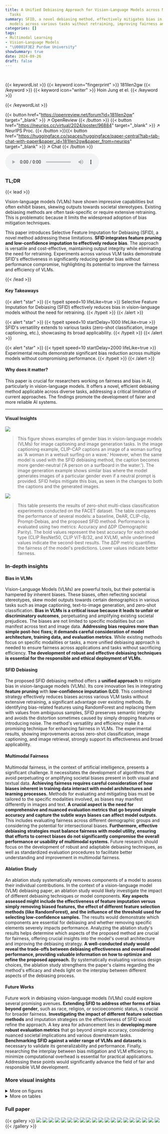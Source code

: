 ```yaml
---
title: A Unified Debiasing Approach for Vision-Language Models across Modalities and
  Tasks
summary: SFID, a novel debiasing method, effectively mitigates bias in vision-language
  models across various tasks without retraining, improving fairness and efficiency.
categories: []
tags:
- Multimodal Learning
- Vision-Language Models
- "\U0001F3E2 Purdue University"
showSummary: true
date: 2024-09-26
draft: false
---
```


<br>

{{< keywordList >}}
{{< keyword icon="fingerprint" >}} 181llen2gw {{< /keyword >}}
{{< keyword icon="writer" >}} Hoin Jung et el. {{< /keyword >}}
 
{{< /keywordList >}}

{{< button href="https://openreview.net/forum?id=181llen2gw" target="_blank" >}}
↗ OpenReview
{{< /button >}}
{{< button href="https://neurips.cc/virtual/2024/poster/96884" target="_blank" >}}
↗ NeurIPS Proc.
{{< /button >}}{{< button href="https://huggingface.co/spaces/huggingface/paper-central?tab=tab-chat-with-paper&paper_id=181llen2gw&paper_from=neurips" target="_blank" >}}
↗ Chat
{{< /button >}}



<audio controls>
    <source src="https://ai-paper-reviewer.com/181llen2gw/podcast.wav" type="audio/wav">
    Your browser does not support the audio element.
</audio>


### TL;DR


{{< lead >}}

Vision-language models (VLMs) have shown impressive capabilities but often exhibit biases, skewing outputs towards societal stereotypes. Existing debiasing methods are often task-specific or require extensive retraining. This is problematic because it limits the widespread adoption of bias mitigation techniques.



This paper introduces Selective Feature Imputation for Debiasing (SFID), a novel method addressing these limitations. **SFID integrates feature pruning and low-confidence imputation to effectively reduce bias**.  The approach is versatile and cost-effective, maintaining output integrity while eliminating the need for retraining.  Experiments across various VLM tasks demonstrate SFID's effectiveness in significantly reducing gender bias without performance compromise, highlighting its potential to improve the fairness and efficiency of VLMs.

{{< /lead >}}


#### Key Takeaways

{{< alert "star" >}}
{{< typeit speed=10 lifeLike=true >}} Selective Feature Imputation for Debiasing (SFID) effectively reduces bias in vision-language models without the need for retraining. {{< /typeit >}}
{{< /alert >}}

{{< alert "star" >}}
{{< typeit speed=10 startDelay=1000 lifeLike=true >}} SFID's versatility extends to various tasks (zero-shot classification, image captioning, etc.), showcasing its broad applicability. {{< /typeit >}}
{{< /alert >}}

{{< alert "star" >}}
{{< typeit speed=10 startDelay=2000 lifeLike=true >}} Experimental results demonstrate significant bias reduction across multiple models without compromising performance. {{< /typeit >}}
{{< /alert >}}

#### Why does it matter?
This paper is crucial for researchers working on fairness and bias in AI, particularly in vision-language models.  It offers a novel, efficient debiasing method applicable across diverse tasks, addressing a critical limitation of current approaches.  The findings promote the development of fairer and more reliable AI systems.

------
#### Visual Insights



![](https://ai-paper-reviewer.com/181llen2gw/figures_1_1.jpg)

> This figure shows examples of gender bias in vision-language models (VLMs) for image captioning and image generation tasks.  In the image captioning example, CLIP-CAP captions an image of a woman surfing as 'A woman in a wetsuit surfing on a wave.'  However, when the same model is used with the SFID debiasing method, the caption becomes more gender-neutral ('A person on a surfboard in the water.'). The image generation example shows similar bias where the model generates images of a particular gender even if a neutral prompt is provided.  SFID helps mitigate this bias, as seen in the changes to both the captions and the generated images.





![](https://ai-paper-reviewer.com/181llen2gw/tables_7_1.jpg)

> This table presents the results of zero-shot multi-class classification experiments conducted on the FACET dataset.  The table compares the performance of several models: a baseline, DeAR, CLIP-clip, Prompt-Debias, and the proposed SFID method.  Performance is evaluated using two metrics: Accuracy and ΔDP (Demographic Parity). The bold values represent the best accuracy for each model type (CLIP ResNet50, CLIP ViT-B/32, and XVLM), while underlined values indicate the second-best results.  The ΔDP metric quantifies the fairness of the model's predictions. Lower values indicate better fairness.





### In-depth insights


#### Bias in VLMs
Vision-Language Models (VLMs) are powerful tools, but their potential is hampered by inherent biases.  These biases, often reflecting societal stereotypes, skew model outputs towards certain demographics in various tasks such as image captioning, text-to-image generation, and zero-shot classification.  **Bias in VLMs is a critical issue because it leads to unfair or discriminatory outcomes**, perpetuating and amplifying existing societal prejudices.  The biases are not limited to specific modalities but can manifest across text and image data.  **Addressing bias requires more than simple post-hoc fixes; it demands careful consideration of model architecture, training data, and evaluation metrics**.  While existing methods focus on specific modalities or tasks, a more unified debiasing approach is needed to ensure fairness across applications and tasks without sacrificing efficiency.  **The development of robust and effective debiasing techniques is essential for the responsible and ethical deployment of VLMs.**

#### SFID Debiasing
The proposed SFID debiasing method offers a **unified approach** to mitigate bias in vision-language models (VLMs).  Its core innovation lies in integrating **feature pruning** with **low-confidence imputation (LCI)**.  This combined strategy effectively reduces biases across various VLM tasks without extensive retraining, a significant advantage over existing methods.  By identifying bias-related features using RandomForest and replacing them with values from ambiguous samples, SFID preserves semantic integrity and avoids the distortion sometimes caused by simply dropping features or introducing noise. The method's versatility and efficiency make it a promising technique for enhancing fairness in VLMs.  The experimental results, showing improvements across zero-shot classification, image captioning, and image retrieval, strongly support its effectiveness and broad applicability.

#### Multimodal Fairness
Multimodal fairness, in the context of artificial intelligence, presents a significant challenge.  It necessitates the development of algorithms that avoid perpetuating or amplifying societal biases present in both visual and textual data.  **Achieving fairness requires careful consideration of how biases inherent in training data interact with model architectures and learning processes.**  Methods for evaluating and mitigating bias must be tailored to the specific modalities involved, as biases may manifest differently in images and text.  **A crucial aspect is the need for comprehensive and nuanced evaluation metrics that go beyond simple accuracy and capture the subtle ways biases can affect model outputs.** This includes evaluating fairness across different demographic groups and considering the potential for intersectional biases.  **Furthermore, effective debiasing strategies must balance fairness with model utility, ensuring that efforts to correct biases do not significantly compromise the overall performance or usability of multimodal systems.**  Future research should focus on the development of robust and adaptable debiasing techniques, as well as standardized evaluation procedures to facilitate better understanding and improvement in multimodal fairness.

#### Ablation Study
An ablation study systematically removes components of a model to assess their individual contributions.  In the context of a vision-language model (VLM) debiasing paper, an ablation study would likely investigate the impact of different debiasing techniques or model components.  **Key aspects assessed might include the effectiveness of feature imputation versus simply removing biased features, the effect of different feature selection methods (like RandomForest), and the influence of the threshold used for selecting low-confidence samples.** The results would demonstrate which components are essential for debiasing and whether removing specific elements severely impacts performance.  Analyzing the ablation study's results helps determine which aspects of the proposed method are crucial for fairness, offering crucial insights into the model's overall architecture and improving the debiasing strategy.  **A well-conducted study would reveal the trade-offs between debiasing effectiveness and overall model performance, providing valuable information on how to optimize and refine the proposed approach.** By systematically evaluating various design choices, the ablation study strengthens the paper's claims regarding the method's efficacy and sheds light on the interplay between different aspects of the debiasing process.

#### Future Works
Future work in debiasing vision-language models (VLMs) could explore several promising avenues. **Extending SFID to address other forms of bias beyond gender**, such as race, religion, or socioeconomic status, is crucial for broader fairness.  **Investigating the impact of different feature selection methods** and imputation strategies on the effectiveness of SFID would refine the approach.  A key area for advancement lies in **developing more robust evaluation metrics** that go beyond simple accuracy, considering nuanced societal implications and various downstream tasks.  **Benchmarking SFID against a wider range of VLMs and datasets** is necessary to validate its generalizability and performance. Finally, researching the interplay between bias mitigation and VLM efficiency to minimize computational overhead is essential for practical applications.  Addressing these points would significantly advance the field of fair and responsible VLM development.


### More visual insights

<details>
<summary>More on figures
</summary>


![](https://ai-paper-reviewer.com/181llen2gw/figures_1_2.jpg)

> This figure shows examples of gender bias in vision-language models (VLMs) and how the proposed Selective Feature Imputation for Debiasing (SFID) method mitigates this bias.  The top row demonstrates how CLIP-CAP (a VLM) tends to associate specific genders with certain activities (surfing and skiing) in image captioning. The bottom row illustrates the same bias in text-to-image generation with CoDi, where a prompt mentioning 'man' preferentially generates images of men as nurses. SFID's application improves fairness, resulting in more gender-balanced outputs in both tasks.


![](https://ai-paper-reviewer.com/181llen2gw/figures_4_1.jpg)

> This figure shows GradCAM visualizations to demonstrate how important features are correlated to gender and race biases. The left side displays the top 30 most important features identified by RandomForest, which highlight facial attributes related to gender and race.  The right side shows the least important 10 features, focusing on the background.  SFID uses this information to identify and replace biased features with ambiguous values from low-confidence samples.


![](https://ai-paper-reviewer.com/181llen2gw/figures_5_1.jpg)

> This figure illustrates the SFID (Selective Feature Imputation for Debiasing) process.  It shows how RandomForest is used to identify important features correlated with gender bias in a training set of images.  These features are then replaced with values from low-confidence samples (samples that are ambiguous and less likely to exhibit bias) found in a validation set. The process is applied during inference, where important features from the input embedding are replaced with these imputed values before the embedding is used in a downstream task, effectively reducing gender bias.


![](https://ai-paper-reviewer.com/181llen2gw/figures_6_1.jpg)

> This figure compares three different imputation methods: zero-value imputation, zero-centered Gaussian noise, and low-confidence sample imputation.  It shows how these methods affect the distribution of the imputed features in the context of mitigating biases related to sensitive attributes.  The low-confidence sample imputation method, used by SFID, is highlighted as it keeps the imputed features within the original data distribution, unlike the other two methods.


![](https://ai-paper-reviewer.com/181llen2gw/figures_13_1.jpg)

> The figure shows feature importances for gender prediction by RandomForest for each frozen representation.  The x-axis represents the feature rank, sorted from most to least important. The y-axis represents the feature importance, which indicates how strongly each feature contributes to the prediction of gender. Separate lines are shown for different models and components, including RN50 Image, RN50 Text, ViT-B/32 Image, ViT-B/32 Text, XVLM Image and XVLM Text. The plot shows that the top few features are significantly more important than the others, stabilizing around the top 100 for all components.


![](https://ai-paper-reviewer.com/181llen2gw/figures_14_1.jpg)

> This figure compares the performance of three different debiasing methods on a binary classification task using only the two most important features. (a) shows that a linear classifier can easily distinguish between two classes in the original embedding. (b) shows that DeAR fails to effectively debias the embedding. (c) shows that SFID successfully removes bias-related information and the classifier cannot distinguish between the two classes.


![](https://ai-paper-reviewer.com/181llen2gw/figures_15_1.jpg)

> This figure shows the feature importances for gender prediction using RandomForest on different frozen representations from various vision-language models (VLMs).  The x-axis represents the feature rank, ordered from most important to least important. The y-axis shows the feature importance score.  Each line represents a different VLM's representation (RN50 Image, RN50 Text, ViT-B/32 Image, ViT-B/32 Text, XVLM Image, XVLM Text).  The plot helps visualize the relative importance of each feature in predicting gender and informs the selection of the top k features to prune during the SFID debiasing process. The stabilization around the top 100 features is a key observation that motivated choosing k=50 in the SFID algorithm.


![](https://ai-paper-reviewer.com/181llen2gw/figures_15_2.jpg)

> This figure illustrates the Selective Feature Imputation for Debiasing (SFID) method.  It shows how RandomForest is used to identify important features associated with bias, and how low-confidence samples are used to replace those features, maintaining dimensionality while reducing bias in downstream tasks.


</details>




<details>
<summary>More on tables
</summary>


![](https://ai-paper-reviewer.com/181llen2gw/tables_8_1.jpg)
> This table presents the results of text-to-image retrieval experiments using three different vision-language models (CLIP with ResNet-50, CLIP with ViT-B/32, and XVLM).  For each model, it shows the recall at ranks 1, 5, and 10, as well as the gender bias (Skew@100) using the Flickr30K dataset.  The results are shown for a baseline model and four debiasing methods (DeAR, CLIP-clip, Prompt-Debias, and SFID). The bold values indicate the best performance for each model and baseline, while underlined values indicate the second-best performance.

![](https://ai-paper-reviewer.com/181llen2gw/tables_8_2.jpg)
> This table presents the experimental results for image captioning task using different models.  Metrics include caption quality (Max METEOR and Max SPICE scores) and misclassification rates (Male-Female, Overall, and Composite).  The table compares the performance of a baseline model against several debiasing methods, highlighting the best-performing method for each metric and model.

![](https://ai-paper-reviewer.com/181llen2gw/tables_8_3.jpg)
> This table presents the performance of different debiasing methods on the text-to-image generation task, using two metrics: mismatch rate and skew. Mismatch rate evaluates the accuracy of gender prediction in generated images, considering both gender-specific and neutral prompts.  Skew measures the fairness of gender distribution in images generated from neutral prompts. The results show the effectiveness of SFID (both LC and HC) in reducing bias without significantly sacrificing overall performance.

![](https://ai-paper-reviewer.com/181llen2gw/tables_9_1.jpg)
> This table presents the results of an ablation study conducted to evaluate the impact of low-confidence imputation (LCI) and the hyperparameter τ on the performance of the Selective Feature Imputation for Debiasing (SFID) method.  The study uses the XVLM model and assesses performance across zero-shot classification accuracy (Accuracy), demographic parity (Δ DP), and text-to-image retrieval metrics (R@1, R@5, R@10, Skew@100) using the FACET and Flickr30K datasets.  Different variations of SFID are compared, including those with zero filling, Gaussian noise, and LCI with varying values of τ. The results demonstrate the effectiveness of LCI and the optimal value of τ for achieving a balance between bias mitigation and overall performance.

![](https://ai-paper-reviewer.com/181llen2gw/tables_16_1.jpg)
> This table presents a comparison of the performance of different methods in terms of Mean Accuracy, Mean Demographic Parity (DP), and Max DP for multi-class zero-shot classification on the FACET dataset.  It shows the results for three different Vision-Language Models (VLMs) and the improvements achieved by applying the Selective Feature Imputation for Debiasing (SFID) method.

![](https://ai-paper-reviewer.com/181llen2gw/tables_17_1.jpg)
> This table presents the results of zero-shot multi-class classification experiments using three different vision-language models (CLIP with ResNet-50, CLIP with ViT-B/32, and XVLM) on the FACET dataset.  The table shows the accuracy and average demographic parity (ADP) for each model, comparing the baseline performance to those of several debiasing methods (DeAR, CLIP-clip, Prompt-Debias). Bold values highlight the best performance for each model, and underlined values show the second-best performance.  The table demonstrates the effectiveness of the proposed SFID method in improving model accuracy while simultaneously reducing bias.

</details>




### Full paper

{{< gallery >}}
<img src="https://ai-paper-reviewer.com/181llen2gw/1.png" class="grid-w50 md:grid-w33 xl:grid-w25" />
<img src="https://ai-paper-reviewer.com/181llen2gw/2.png" class="grid-w50 md:grid-w33 xl:grid-w25" />
<img src="https://ai-paper-reviewer.com/181llen2gw/3.png" class="grid-w50 md:grid-w33 xl:grid-w25" />
<img src="https://ai-paper-reviewer.com/181llen2gw/4.png" class="grid-w50 md:grid-w33 xl:grid-w25" />
<img src="https://ai-paper-reviewer.com/181llen2gw/5.png" class="grid-w50 md:grid-w33 xl:grid-w25" />
<img src="https://ai-paper-reviewer.com/181llen2gw/6.png" class="grid-w50 md:grid-w33 xl:grid-w25" />
<img src="https://ai-paper-reviewer.com/181llen2gw/7.png" class="grid-w50 md:grid-w33 xl:grid-w25" />
<img src="https://ai-paper-reviewer.com/181llen2gw/8.png" class="grid-w50 md:grid-w33 xl:grid-w25" />
<img src="https://ai-paper-reviewer.com/181llen2gw/9.png" class="grid-w50 md:grid-w33 xl:grid-w25" />
<img src="https://ai-paper-reviewer.com/181llen2gw/10.png" class="grid-w50 md:grid-w33 xl:grid-w25" />
<img src="https://ai-paper-reviewer.com/181llen2gw/11.png" class="grid-w50 md:grid-w33 xl:grid-w25" />
<img src="https://ai-paper-reviewer.com/181llen2gw/12.png" class="grid-w50 md:grid-w33 xl:grid-w25" />
<img src="https://ai-paper-reviewer.com/181llen2gw/13.png" class="grid-w50 md:grid-w33 xl:grid-w25" />
<img src="https://ai-paper-reviewer.com/181llen2gw/14.png" class="grid-w50 md:grid-w33 xl:grid-w25" />
<img src="https://ai-paper-reviewer.com/181llen2gw/15.png" class="grid-w50 md:grid-w33 xl:grid-w25" />
<img src="https://ai-paper-reviewer.com/181llen2gw/16.png" class="grid-w50 md:grid-w33 xl:grid-w25" />
<img src="https://ai-paper-reviewer.com/181llen2gw/17.png" class="grid-w50 md:grid-w33 xl:grid-w25" />
<img src="https://ai-paper-reviewer.com/181llen2gw/18.png" class="grid-w50 md:grid-w33 xl:grid-w25" />
<img src="https://ai-paper-reviewer.com/181llen2gw/19.png" class="grid-w50 md:grid-w33 xl:grid-w25" />
<img src="https://ai-paper-reviewer.com/181llen2gw/20.png" class="grid-w50 md:grid-w33 xl:grid-w25" />
{{< /gallery >}}